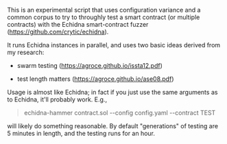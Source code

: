 This is an experimental script that uses configuration variance and a common corpus to try to throughly test a smart contract (or multiple contracts) with the Echidna smart-contract fuzzer (https://github.com/crytic/echidna).

It runs Echidna instances in parallel, and uses two basic ideas derived from my research:

- swarm testing (https://agroce.github.io/issta12.pdf)

- test length matters (https://agroce.github.io/ase08.pdf)

Usage is almost like Echidna; in fact if you just use the same arguments as to Echidna, it'll probably work.  E.g.,

> echidna-hammer contract.sol --config config.yaml --contract TEST

will likely do something reasonable.  By default "generations" of testing are 5 minutes in length, and the testing runs for an hour.
